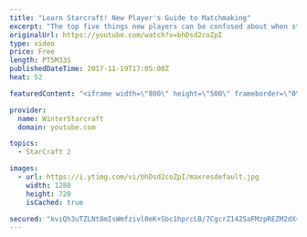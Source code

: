 ```yaml
---
title: "Learn Starcraft! New Player's Guide to Matchmaking"
excerpt: "The top five things new players can be confused about when starting off playing Starcraft 2!"
originalUrl: https://youtube.com/watch?v=bhDsd2coZpI
type: video
price: Free
length: PT5M33S
publishedDateTime: 2017-11-19T17:05:00Z
heat: 52

featuredContent: "<iframe width=\"800\" height=\"500\" frameborder=\"0\" src=\"https://www.youtube.com/embed/bhDsd2coZpI\" allow=\"accelerometer; autoplay; encrypted-media; gyroscope; picture-in-picture\" allowfullscreen></iframe>"

provider:
  name: WinterStarcraft
  domain: youtube.com

topics:
  - StarCraft 2

images:
  - url: https://i.ytimg.com/vi/bhDsd2coZpI/maxresdefault.jpg
    width: 1280
    height: 720
    isCached: true

secured: "kviQh3uTZLNt8mIsWmfzivl0eK+Sbc1hprcLB/7CgcrZ142SaFMzpREZM2dX+Q+chc7kcYdqQQHlQYWIF/FqqUqLTXaEEpeTBZySj6T2LXlNrvwKXSXnPIHx4l4mw+qqdD9BPxObvUCrte8uNjlLowMxRjfGUUyq7R60wNiAS9LA8l/Lsj/Y1G/hwtEOsjNHGsidAVizb3+lVR1+xa82lEokig1oqbhlvTqhT0A8SbtYsk7aWriPT/XoDxAm/pVdvipZ7DPhouz47/vuRQfeCHmum6syttKEVnb3nFTlBbuo4VxN1N55HTVtEy2OdvNQ246AxaKU+Dlt5uvvvCT0jKG4KKknS1VYFKN5VL9Jk+GdNce6Pag0ZUworQ0FBrBREu9kKtCbXkJbSw+lo8K0bBrThNQGw+nzn6A077inqdo=;JXUrZVqFgnemiJtVGeN+Zg=="
---
```


